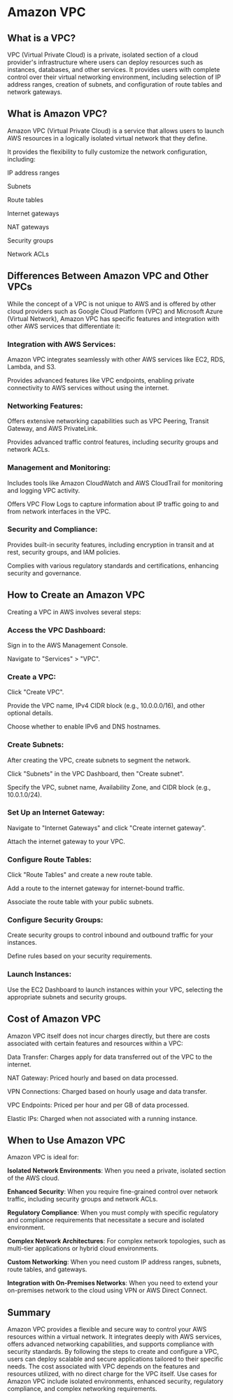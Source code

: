 # Amazon VPC 
## What is a VPC?

VPC (Virtual Private Cloud) is a private, isolated section of a cloud provider's infrastructure where users can deploy resources such as instances, databases, and other services. It provides users with complete control over their virtual networking environment, including selection of IP address ranges, creation of subnets, and configuration of route tables and network gateways.

## What is Amazon VPC?

Amazon VPC (Virtual Private Cloud) is a service that allows users to launch AWS resources in a logically isolated virtual network that they define. 

It provides the flexibility to fully customize the network configuration, including:

IP address ranges

Subnets

Route tables

Internet gateways

NAT gateways

Security groups

Network ACLs

## Differences Between Amazon VPC and Other VPCs
While the concept of a VPC is not unique to AWS and is offered by other cloud providers such as Google Cloud Platform (VPC) and Microsoft Azure (Virtual Network), Amazon VPC has specific features and integration with other AWS services that differentiate it:

### Integration with AWS Services:

Amazon VPC integrates seamlessly with other AWS services like EC2, RDS, Lambda, and S3.

Provides advanced features like VPC endpoints, enabling private connectivity to AWS services without using the internet.

### Networking Features:

Offers extensive networking capabilities such as VPC Peering, Transit Gateway, and AWS PrivateLink.

Provides advanced traffic control features, including security groups and network ACLs.

### Management and Monitoring:

Includes tools like Amazon CloudWatch and AWS CloudTrail for monitoring and logging VPC activity.

Offers VPC Flow Logs to capture information about IP traffic going to and from network interfaces in the VPC.

### Security and Compliance:

Provides built-in security features, including encryption in transit and at rest, security groups, and IAM policies.

Complies with various regulatory standards and certifications, enhancing security and governance.

## How to Create an Amazon VPC

Creating a VPC in AWS involves several steps:

### Access the VPC Dashboard:

Sign in to the AWS Management Console.

Navigate to "Services" > "VPC".

### Create a VPC:

Click "Create VPC".

Provide the VPC name, IPv4 CIDR block (e.g., 10.0.0.0/16), and other optional details.

Choose whether to enable IPv6 and DNS hostnames.

### Create Subnets:

After creating the VPC, create subnets to segment the network.

Click "Subnets" in the VPC Dashboard, then "Create subnet".

Specify the VPC, subnet name, Availability Zone, and CIDR block (e.g., 10.0.1.0/24).

### Set Up an Internet Gateway:

Navigate to "Internet Gateways" and click "Create internet gateway".

Attach the internet gateway to your VPC.

### Configure Route Tables:

Click "Route Tables" and create a new route table.

Add a route to the internet gateway for internet-bound traffic.

Associate the route table with your public subnets.

### Configure Security Groups:

Create security groups to control inbound and outbound traffic for your instances.

Define rules based on your security requirements.

### Launch Instances:

Use the EC2 Dashboard to launch instances within your VPC, selecting the appropriate subnets and security groups.

## Cost of Amazon VPC
Amazon VPC itself does not incur charges directly, but there are costs associated with certain features and resources within a VPC:

Data Transfer: Charges apply for data transferred out of the VPC to the internet.

NAT Gateway: Priced hourly and based on data processed.

VPN Connections: Charged based on hourly usage and data transfer.

VPC Endpoints: Priced per hour and per GB of data processed.

Elastic IPs: Charged when not associated with a running instance.

## When to Use Amazon VPC

Amazon VPC is ideal for:

**Isolated Network Environments**: When you need a private, isolated section of the AWS cloud.

**Enhanced Security**:
When you require fine-grained control over network traffic, including security groups and network ACLs.

**Regulatory Compliance**:
When you must comply with specific regulatory and compliance requirements that necessitate a secure and isolated environment.

**Complex Network Architectures**:
For complex network topologies, such as multi-tier applications or hybrid cloud environments.

**Custom Networking**:
When you need custom IP address ranges, subnets, route tables, and gateways.

**Integration with On-Premises Networks**:
When you need to extend your on-premises network to the cloud using VPN or AWS Direct Connect.

## Summary
Amazon VPC provides a flexible and secure way to control your AWS resources within a virtual network. It integrates deeply with AWS services, offers advanced networking capabilities, and supports compliance with security standards. By following the steps to create and configure a VPC, users can deploy scalable and secure applications tailored to their specific needs. The cost associated with VPC depends on the features and resources utilized, with no direct charge for the VPC itself. Use cases for Amazon VPC include isolated environments, enhanced security, regulatory compliance, and complex networking requirements.
